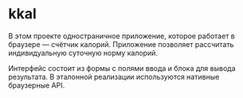 # kkal
В этом проекте одностраничное приложение, которое работает в браузере — счётчик калорий. Приложение позволяет рассчитать индивидуальную суточную норму калорий.

Интерфейс состоит из формы с полями ввода и блока для вывода результата. В эталонной реализации используются нативные браузерные API.
